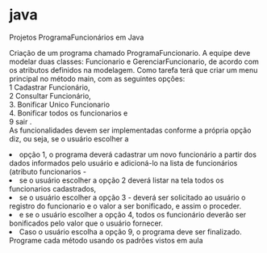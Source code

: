 # java
Projetos ProgramaFuncionários em Java

Criação de um programa chamado ProgramaFuncionario. A equipe deve modelar duas classes: Funcionario e GerenciarFuncionario, de acordo com os atributos definidos na modelagem. Como tarefa terá que criar um menu principal no método main, com as seguintes opções: <br>1 Cadastrar Funcionário, <br>2 Consultar Funcionário, <br>3. Bonificar Unico Funcionario <br>4. Bonificar todos os funcionarios e <br>9 sair . <br>As funcionalidades devem ser implementadas conforme a própria opção diz, ou seja, se o usuário escolher a <li>opção 1, o programa deverá cadastrar um novo funcionário a partir dos dados informados pelo usuário e adicioná-lo na lista de funcionários (atributo funcionarios - <li>se o usuário escolher a opção 2 deverá listar na tela todos os funcionarios cadastrados, <li>se o usuário escolher a opção 3 - deverá ser solicitado ao usuário o registro do funcionario e o valor a ser bonificado, e assim o proceder.<li> e se o usuário escolher a opção 4, todos os funcionário deverão ser bonificados pelo valor que o usuário fornecer. <li>Caso o usuário escolha a opção 9, o programa deve ser finalizado. Programe cada método usando os padrões vistos em aula
